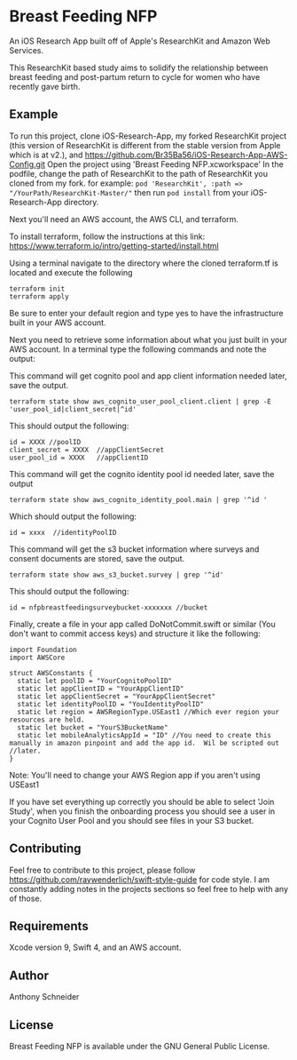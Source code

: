 # Breast Feeding NFP
An iOS Research App built off of Apple's ResearchKit and Amazon Web Services.

This ResearchKit based study aims to solidify the relationship between breast feeding and post-partum return to cycle for women who have recently gave birth.

## Example

To run this project, clone iOS-Research-App, my forked ResearchKit project (this version of ResearchKit is different from the stable version from Apple which is at v2.), and https://github.com/Br35Ba56/iOS-Research-App-AWS-Config.git   Open the project using 'Breast Feeding NFP.xcworkspace' In the podfile, change the path of ResearchKit to the path of ResearchKit you cloned from my fork.
for example: ```pod 'ResearchKit', :path => "/YourPath/ResearchKit-Master/"``` then run `pod install` from your iOS-Research-App directory.

Next you'll need an AWS account, the AWS CLI, and terraform.

To install terraform, follow the instructions at this link:  https://www.terraform.io/intro/getting-started/install.html

Using a terminal navigate to the directory where the cloned terraform.tf is located and execute the following

```  
terraform init
terraform apply
```
Be sure to enter your default region and type yes to have the infrastructure built in your AWS account.

Next you need to retrieve some information about what you just built in your AWS account.  In a terminal type the following commands and note the output:

This command will get cognito pool and app client information needed later, save the output.
```  
terraform state show aws_cognito_user_pool_client.client | grep -E 'user_pool_id|client_secret|^id'
```

This should output the following:
```
id = XXXX //poolID
client_secret = XXXX  //appClientSecret
user_pool_id = XXXX   //appClientID
```
This command will get the cognito identity pool id needed later, save the output

```
terraform state show aws_cognito_identity_pool.main | grep '^id '
```
Which should output the following:
```
id = xxxx  //identityPoolID
```

This command will get the s3 bucket information where surveys and consent documents are stored, save the output.

```
terraform state show aws_s3_bucket.survey | grep '^id'
```
This should output the following:

```
id = nfpbreastfeedingsurveybucket-xxxxxxx //bucket
```
Finally, create a file in your app called DoNotCommit.swift or similar (You don't want to commit access keys) and structure it like the following:
```  
import Foundation
import AWSCore

struct AWSConstants {
  static let poolID = "YourCognitoPoolID"
  static let appClientID = "YourAppClientID"
  static let appClientSecret = "YourAppClientSecret"
  static let identityPoolID = "YouIdentityPoolID"
  static let region = AWSRegionType.USEast1 //Which ever region your resources are held.
  static let bucket = "YourS3BucketName"
  static let mobileAnalyticsAppId = "ID" //You need to create this manually in amazon pinpoint and add the app id.  Wil be scripted out                                          //later.
}
  ```
Note: You'll need to change your AWS Region app if you aren't using USEast1

If you have set everything up correctly you should be able to select 'Join Study', when you finish the onboarding process you should see a user in your Cognito User Pool and you should see files in your S3 bucket.

## Contributing

Feel free to contribute to this project, please follow https://github.com/raywenderlich/swift-style-guide for code style.  I am constantly adding notes in the projects sections so feel free to help with any of those.

## Requirements

Xcode version 9, Swift 4, and an AWS account.

## Author

Anthony Schneider

## License

Breast Feeding NFP is available under the GNU General Public License.
